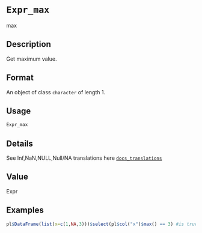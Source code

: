 # `Expr_max`

max


## Description

Get maximum value.


## Format

An object of class `character` of length 1.


## Usage

```r
Expr_max
```


## Details

See Inf,NaN,NULL,Null/NA translations here [`docs_translations`](#docstranslations)


## Value

Expr


## Examples

```r
pl$DataFrame(list(x=c(1,NA,3)))$select(pl$col("x")$max() == 3) #is true
```


